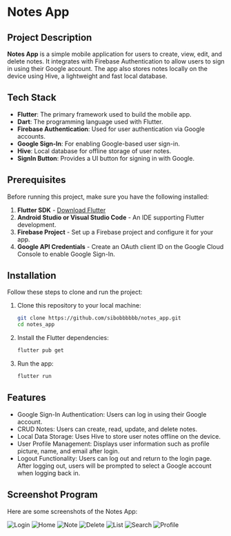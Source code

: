 # Notes App

## Project Description
**Notes App** is a simple mobile application for users to create, view, edit, and delete notes. It integrates with Firebase Authentication to allow users to sign in using their Google account. The app also stores notes locally on the device using Hive, a lightweight and fast local database.

## Tech Stack
- **Flutter**: The primary framework used to build the mobile app.
- **Dart**: The programming language used with Flutter.
- **Firebase Authentication**: Used for user authentication via Google accounts.
- **Google Sign-In**: For enabling Google-based user sign-in.
- **Hive**: Local database for offline storage of user notes.
- **SignIn Button**: Provides a UI button for signing in with Google.

## Prerequisites
Before running this project, make sure you have the following installed:
1. **Flutter SDK** - [Download Flutter](https://flutter.dev/docs/get-started/install)
2. **Android Studio or Visual Studio Code** - An IDE supporting Flutter development.
3. **Firebase Project** - Set up a Firebase project and configure it for your app.
4. **Google API Credentials** - Create an OAuth client ID on the Google Cloud Console to enable Google Sign-In.

## Installation
Follow these steps to clone and run the project:

1. Clone this repository to your local machine:
   ```bash
   git clone https://github.com/sibobbbbbb/notes_app.git
   cd notes_app

2. Install the Flutter dependencies:
   ```bash
   flutter pub get
3. Run the app:
   ```bash
   flutter run

## Features
- Google Sign-In Authentication: Users can log in using their Google account.
- CRUD Notes: Users can create, read, update, and delete notes.
- Local Data Storage: Uses Hive to store user notes offline on the device.
- User Profile Management: Displays user information such as profile picture, name, and email after login.
- Logout Functionality: Users can log out and return to the login page. After logging out, users will be prompted to select a Google account when logging back in.

## Screenshot Program
Here are some screenshots of the Notes App:

![Login](images/Login.png)
![Home](images/Home.png)
![Note](images/Note.png)
![Delete](images/Delete.png)
![List](images/List.png)
![Search](images/Search.png)
![Profile](images/Profile.png)